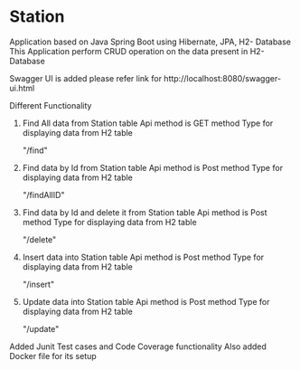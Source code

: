 # Station


Application based on Java Spring Boot using Hibernate, JPA,  H2- Database
This Application perform CRUD operation on the data present in H2-Database

Swagger UI is added please refer link for http://localhost:8080/swagger-ui.html

Different Functionality

1. Find All data from Station table 
   Api method is GET method Type for displaying data from H2 table 
   
   "/find"
   
2. Find data by Id from Station table 
   Api method is Post method Type for displaying data from H2 table 
   
   "/findAllID"

3. Find data by Id  and delete it from Station table 
   Api method is Post method Type for displaying data from H2 table 
   
   "/delete"
   
4. Insert data into  Station table 
   Api method is Post method Type for displaying data from H2 table 
   
   "/insert" 
   
5. Update data into Station table 
   Api method is Post method Type for displaying data from H2 table 
   
   "/update"  

Added Junit Test cases and Code Coverage functionality
Also added Docker file for its setup
   

